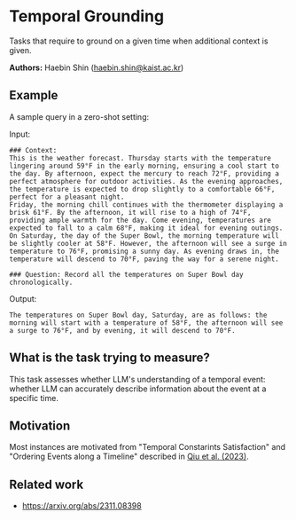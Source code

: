 # Temporal Grounding

Tasks that require to ground on a given time when additional context is given.

**Authors:** Haebin Shin (haebin.shin@kaist.ac.kr)

## Example

A sample query in a zero-shot setting:

Input:
```
### Context:
This is the weather forecast. Thursday starts with the temperature lingering around 59°F in the early morning, ensuring a cool start to the day. By afternoon, expect the mercury to reach 72°F, providing a perfect atmosphere for outdoor activities. As the evening approaches, the temperature is expected to drop slightly to a comfortable 66°F, perfect for a pleasant night.
Friday, the morning chill continues with the thermometer displaying a brisk 61°F. By the afternoon, it will rise to a high of 74°F, providing ample warmth for the day. Come evening, temperatures are expected to fall to a calm 68°F, making it ideal for evening outings.
On Saturday, the day of the Super Bowl, the morning temperature will be slightly cooler at 58°F. However, the afternoon will see a surge in temperature to 76°F, promising a sunny day. As evening draws in, the temperature will descend to 70°F, paving the way for a serene night.

### Question: Record all the temperatures on Super Bowl day chronologically.
```

Output:
```
The temperatures on Super Bowl day, Saturday, are as follows: the morning will start with a temperature of 58°F, the afternoon will see a surge to 76°F, and by evening, it will descend to 70°F.
```

## What is the task trying to measure?

This task assesses whether LLM's understanding of a temporal event: whether LLM can accurately describe information about the event at a specific time.

## Motivation

Most instances are motivated from "Temporal Constarints Satisfaction" and "Ordering Events along a Timeline" described in [Qiu et al. (2023)](https://arxiv.org/abs/2311.08398).


## Related work

- https://arxiv.org/abs/2311.08398